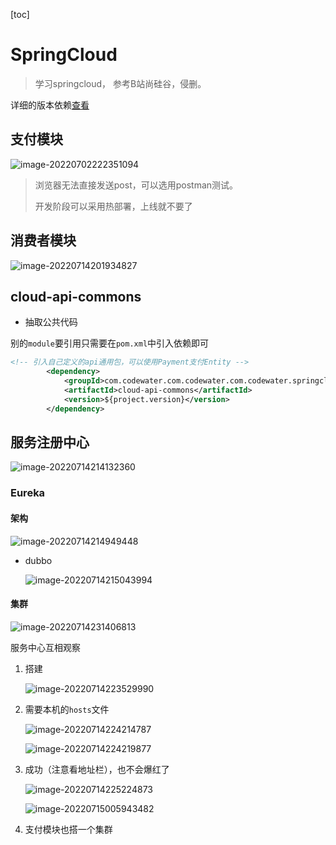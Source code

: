 [toc]



# SpringCloud

> 学习springcloud， 参考B站尚硅谷，侵删。

详细的版本依赖[查看](https://start.spring.io/actuator/info)





## 支付模块

![image-20220702222351094](pictures/image-20220702222351094.png)

> 浏览器无法直接发送post，可以选用postman测试。
>
> 开发阶段可以采用热部署，上线就不要了





## 消费者模块

![image-20220714201934827](pictures/image-20220714201934827.png)





## cloud-api-commons

* 抽取公共代码

别的`module`要引用只需要在`pom.xml`中引入依赖即可

```xml
<!-- 引入自己定义的api通用包，可以使用Payment支付Entity -->
        <dependency>
            <groupId>com.codewater.com.codewater.com.codewater.springcloud</groupId>
            <artifactId>cloud-api-commons</artifactId>
            <version>${project.version}</version>
        </dependency>
```





## 服务注册中心



![image-20220714214132360](pictures/image-20220714214132360.png)





### Eureka



#### 架构

![image-20220714214949448](pictures/image-20220714214949448.png)

* dubbo

  ![image-20220714215043994](pictures/image-20220714215043994.png)

  



#### 集群

![image-20220714231406813](pictures/image-20220714231406813.png)

服务中心互相观察

1. 搭建

   ![image-20220714223529990](pictures/image-20220714223529990.png)

2. 需要本机的`hosts`文件

   ![image-20220714224214787](pictures/image-20220714224214787.png)

   ![image-20220714224219877](pictures/image-20220714224219877.png)

3. 成功（注意看地址栏），也不会爆红了

   ![image-20220714225224873](pictures/image-20220714225224873.png)

   ![image-20220715005943482](pictures/image-20220715005943482.png)

   

4. 支付模块也搭一个集群












